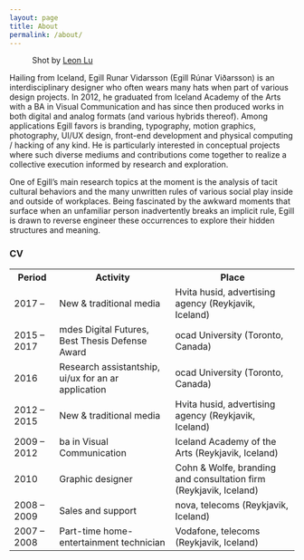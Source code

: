 ```yaml
---
layout: page
title: About
permalink: /about/
---
```

<figure>
	<img src="https://dl.dropboxusercontent.com/s/6xpt7tkc69b2n9q/Egill-happy-075A9896-bw-1.jpg?dl=0" alt="" />
	<figcaption>Shot by <a href="http://www.madebyleon.co" target="_blank">Leon Lu</a></figcaption>
</figure>

Hailing from Iceland, Egill Runar Vidarsson (Egill Rúnar Viðarsson) is an interdisciplinary designer who often wears many hats when part of various design projects. In 2012, he graduated from Iceland Academy of the Arts with a BA in Visual Communication and has since then produced works in both digital and analog formats (and various hybrids thereof). Among applications Egill favors is branding, typography, motion graphics, photography, UI/UX design, front-end development and physical computing / hacking of any kind. He is particularly interested in conceptual projects where such diverse mediums and contributions come together to realize a collective execution informed by research and exploration.

One of Egill’s main research topics at the moment is the analysis of tacit cultural behaviors and the many unwritten rules of various social play inside and outside of workplaces. Being fascinated by the awkward moments that surface when an unfamiliar person inadvertently breaks an implicit rule, Egill is drawn to reverse engineer these occurrences to explore their hidden structures and meaning.

### CV

<table>
  <tr>
  	<th>Period</th>
  	<th>Activity</th>
  	<th>Place</th>
  </tr>
  <tr>
    <td>2017 –</td>
    <td>New &amp; traditional media</td>
    <td>Hvita husid, advertising agency (Reykjavik, Iceland)</td>
  </tr>
  <tr>
  	<td>2015 – 2017</td>
  	<td><span class="post-smcps">md</span>es Digital Futures, Best Thesis Defense Award</td>
  	<td><span class="post-smcps">ocad</span> University (Toronto, Canada)</td>
  </tr>
  <tr>
  	<td>2016</td>
  	<td>Research assistantship, <span class="post-smcps">ui/ux</span> for an <span class="post-smcps">ar</span> application</td>
  	<td><span class="post-smcps">ocad</span> University (Toronto, Canada)</td>
  </tr>
  <tr>
  	<td>2012 – 2015</td>
  	<td>New &amp; traditional media</td>
  	<td>Hvita husid, advertising agency (Reykjavik, Iceland)</td>
  </tr>
  <tr>
  	<td>2009 – 2012</td>
  	<td><span class="post-smcps">ba</span> in Visual Communication</td>
  	<td>Iceland Academy of the Arts (Reykjavik, Iceland)</td>
  </tr>
  <tr>
  	<td>2010</td>
  	<td>Graphic designer</td>
  	<td>Cohn &amp; Wolfe, branding and consultation firm (Reykjavik, Iceland)</td>
  </tr>
  <tr>
  	<td>2008 – 2009</td>
  	<td>Sales and support</td>
  	<td><span class="post-smcps">nova</span>, telecoms (Reykjavik, Iceland)</td>
  </tr>
  <tr>
  	<td>2007 – 2008</td>
  	<td>Part-time home-entertainment technician</td>
  	<td>Vodafone, telecoms (Reykjavik, Iceland)</td>
  </tr>
</table>